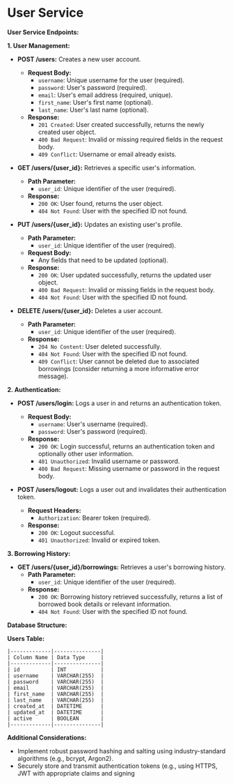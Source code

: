 # User Service

**User Service Endpoints:**

**1. User Management:**

- **POST /users:** Creates a new user account.

  - **Request Body:**
    - `username`: Unique username for the user (required).
    - `password`: User's password (required).
    - `email`: User's email address (required, unique).
    - `first_name`: User's first name (optional).
    - `last_name`: User's last name (optional).
  - **Response:**
    - `201 Created`: User created successfully, returns the newly created user object.
    - `400 Bad Request`: Invalid or missing required fields in the request body.
    - `409 Conflict`: Username or email already exists.

- **GET /users/{user_id}:** Retrieves a specific user's information.

  - **Path Parameter:**
    - `user_id`: Unique identifier of the user (required).
  - **Response:**
    - `200 OK`: User found, returns the user object.
    - `404 Not Found`: User with the specified ID not found.

- **PUT /users/{user_id}:** Updates an existing user's profile.

  - **Path Parameter:**
    - `user_id`: Unique identifier of the user (required).
  - **Request Body:**
    - Any fields that need to be updated (optional).
  - **Response:**
    - `200 OK`: User updated successfully, returns the updated user object.
    - `400 Bad Request`: Invalid or missing fields in the request body.
    - `404 Not Found`: User with the specified ID not found.

- **DELETE /users/{user_id}:** Deletes a user account.
  - **Path Parameter:**
    - `user_id`: Unique identifier of the user (required).
  - **Response:**
    - `204 No Content`: User deleted successfully.
    - `404 Not Found`: User with the specified ID not found.
    - `409 Conflict`: User cannot be deleted due to associated borrowings (consider returning a more informative error message).

**2. Authentication:**

- **POST /users/login:** Logs a user in and returns an authentication token.

  - **Request Body:**
    - `username`: User's username (required).
    - `password`: User's password (required).
  - **Response:**
    - `200 OK`: Login successful, returns an authentication token and optionally other user information.
    - `401 Unauthorized`: Invalid username or password.
    - `400 Bad Request`: Missing username or password in the request body.

- **POST /users/logout:** Logs a user out and invalidates their authentication token.
  - **Request Headers:**
    - `Authorization`: Bearer token (required).
  - **Response:**
    - `200 OK`: Logout successful.
    - `401 Unauthorized`: Invalid or expired token.

**3. Borrowing History:**

- **GET /users/{user_id}/borrowings:** Retrieves a user's borrowing history.
  - **Path Parameter:**
    - `user_id`: Unique identifier of the user (required).
  - **Response:**
    - `200 OK`: Borrowing history retrieved successfully, returns a list of borrowed book details or relevant information.
    - `404 Not Found`: User with the specified ID not found.

**Database Structure:**

**Users Table:**

```
|-------------|---------------|
| Column Name | Data Type     |
|-------------|---------------|
| id          | INT           |
| username    | VARCHAR(255)  |
| password    | VARCHAR(255)  |
| email       | VARCHAR(255)  |
| first_name  | VARCHAR(255)  |
| last_name   | VARCHAR(255)  |
| created_at  | DATETIME      |
| updated_at  | DATETIME      |
| active      | BOOLEAN       |
|-------------|---------------|
```

**Additional Considerations:**

- Implement robust password hashing and salting using industry-standard algorithms (e.g., bcrypt, Argon2).
- Securely store and transmit authentication tokens (e.g., using HTTPS, JWT with appropriate claims and signing

